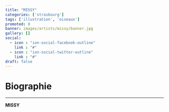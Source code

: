 ```yaml
---
title: "MISSY"
categories: ['strasbourg']
tags: ['illustration', 'oiseaux']
promoted: 0
banner: images/artists/missy/banner.jpg
gallery: []
social:
  - icon : "ion-social-facebook-outline"
    link : "#"
  - icon : "ion-social-twitter-outline"
    link : "#"
draft: false
---
```


# Biographie
---

**MISSY**
